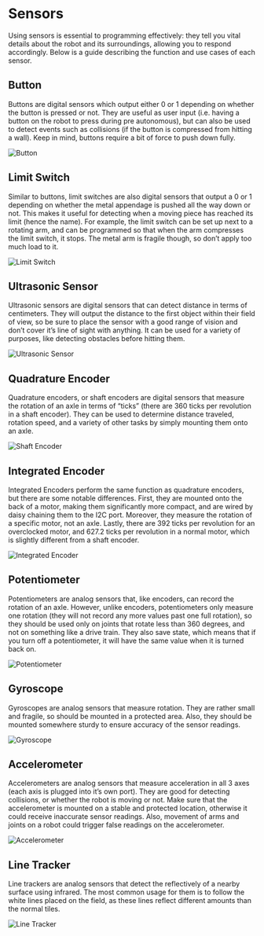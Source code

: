 # Sensors
Using sensors is essential to programming effectively: they tell you vital details about the robot and its surroundings, allowing you to respond accordingly. Below is a guide describing the function and use cases of each sensor. 
 
## Button
Buttons are digital sensors which output either 0 or 1 depending on whether the button is pressed or not. They are useful as user input (i.e. having a button on the robot to press during pre autonomous), but can also be used to detect events such as collisions (if the button is compressed from hitting a wall). Keep in mind, buttons require a bit of force to push down fully.

![Button](./Graphics/button.jpg)  

## Limit Switch
Similar to buttons, limit switches are also digital sensors that output a 0 or 1 depending on whether the metal appendage is pushed all the way down or not. This makes it useful for detecting when a moving piece has reached its limit (hence the name). For example, the limit switch can be set up next to a rotating arm, and can be programmed so that when the arm compresses the limit switch, it stops. The metal arm is fragile though, so don’t apply too much load to it.


![Limit Switch](./Graphics/limit.jpg)

## Ultrasonic Sensor 
Ultrasonic sensors are digital sensors that can detect distance in terms of centimeters. They will output the distance to the first object within their field of view, so be sure to place the sensor with a good range of vision and don’t cover it’s line of sight with anything. It can be used for a variety of purposes, like detecting obstacles before hitting them. 

![Ultrasonic Sensor](./Graphics/ultrasonic.jpg)

## Quadrature Encoder
Quadrature encoders, or shaft encoders are digital sensors that measure the rotation of an axle in terms of “ticks” (there are 360 ticks per revolution in a shaft encoder). They can be used to determine distance traveled, rotation speed, and a variety of other tasks by simply mounting them onto an axle. 

![Shaft Encoder](./Graphics/shaftencoder.jpg)

## Integrated Encoder
Integrated Encoders perform the same function as quadrature encoders, but there are some notable differences. First, they are mounted onto the back of a motor, making them significantly more compact, and are wired by daisy chaining them to the I2C port. Moreover, they measure the rotation of a specific motor, not an axle. Lastly, there are 392 ticks per revolution for an overclocked motor, and 627.2 ticks per revolution in a normal motor, which is slightly different from a shaft encoder. 

![Integrated Encoder](./Graphics/ime.jpg)

## Potentiometer
Potentiometers are analog sensors that, like encoders, can record the rotation of an axle. However, unlike encoders, potentiometers only measure one rotation (they will not record any more values past one full rotation), so they should be used only on joints that rotate less than 360 degrees, and not on something like a drive train. They also save state, which means that if you turn off a potentiometer, it will have the same value when it is turned back on. 

![Potentiometer](./Graphics/potentiometer.jpg)

## Gyroscope
Gyroscopes are analog sensors that measure rotation. They are rather small and fragile, so should be mounted in a protected area. Also, they should be mounted somewhere sturdy to ensure accuracy of the sensor readings. 

![Gyroscope](./Graphics/gyro.jpg)

## Accelerometer
Accelerometers are analog sensors that measure acceleration in all 3 axes (each axis is plugged into it’s own port). They are good for detecting collisions, or whether the robot is moving or not. Make sure that the accelerometer is mounted on a stable and protected location, otherwise it could receive inaccurate sensor readings. Also, movement of arms and joints on a robot could trigger false readings on the accelerometer.

![Accelerometer](./Graphics/accelerometer.jpg)

## Line Tracker
Line trackers are analog sensors that detect the reflectively of a nearby surface using infrared. The most common usage for them is to follow the white lines placed on the field, as these lines reflect different amounts than the normal tiles. 

![Line Tracker](./Graphics/linetracker.jpg)
